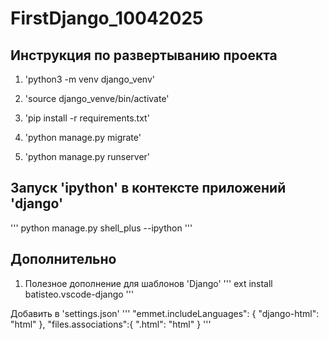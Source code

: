 # FirstDjango_10042025

## Инструкция по развертыванию проекта
1. 'python3 -m venv django_venv'

2. 'source django_venve/bin/activate'

3. 'pip install -r requirements.txt'

4. 'python manage.py migrate'

5. 'python manage.py runserver'

## Запуск 'ipython' в контексте приложений 'django'
'''
python manage.py shell_plus --ipython
'''

## Дополнительно
1. Полезное дополнение для шаблонов 'Django'
'''
ext install batisteo.vscode-django
'''

Добавить в 'settings.json'
'''
"emmet.includeLanguages": {
    "django-html": "html"
    },
"files.associations":{
    ".html": "html" 
    }
'''